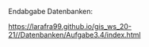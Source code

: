 Endabgabe Datenbanken:

https://larafra99.github.io/gis_ws_20-21//Datenbanken/Aufgabe3.4/index.html 
